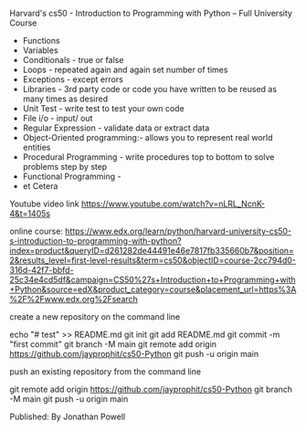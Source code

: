 Harvard's cs50 - Introduction to Programming with Python – Full University Course

- Functions
- Variables
- Conditionals - true or false
- Loops - repeated again and again set number of times
- Exceptions - except errors
- Libraries - 3rd party code or code you have written to be reused as many times as desired
- Unit Test - write test to test your own code
- File i/o - input/ out
- Regular Expression - validate data or extract data
- Object-Oriented programming:- allows you to represent real world entities
- Procedural Programming - write procedures top to bottom to solve problems step by step
- Functional Programming - 
- et Cetera

Youtube video link
https://www.youtube.com/watch?v=nLRL_NcnK-4&t=1405s

online course:
https://www.edx.org/learn/python/harvard-university-cs50-s-introduction-to-programming-with-python?index=product&queryID=d261282de44491e46e7817fb335660b7&position=2&results_level=first-level-results&term=cs50&objectID=course-2cc794d0-316d-42f7-bbfd-25c34e4cd5df&campaign=CS50%27s+Introduction+to+Programming+with+Python&source=edX&product_category=course&placement_url=https%3A%2F%2Fwww.edx.org%2Fsearch



create a new repository on the command line

echo "# test" >> README.md
git init
git add README.md
git commit -m "first commit"
git branch -M main
git remote add origin <https://github.com/jayprophit/cs50-Python>
git push -u origin main


push an existing repository from the command line

git remote add origin <https://github.com/jayprophit/cs50-Python>
git branch -M main
git push -u origin main



Published:
By Jonathan Powell